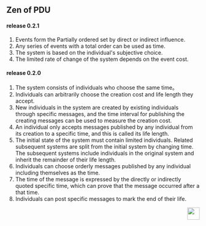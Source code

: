 ## Zen of PDU

#### release 0.2.1

1. Events form the Partially ordered set by direct or indirect influence.
2. Any series of events with a total order can be used as time.
3. The system is based on the individual's subjective choice.
4. The limited rate of change of the system depends on the event cost.

#### release 0.2.0

1. The system consists of individuals who choose the same time。
2. Individuals can arbitrarily choose the creation cost and life length they accept.
3. New individuals in the system are created by existing individuals through specific messages, and the time interval for publishing the creating messages can be used to measure the creation cost.
4. An individual only accepts messages published by any individual from its creation to a specific time, and this is called its life length.
5. The initial state of the system must contain limited individuals. Related subsequent systems are split from the initial system by changing time. The subsequent systems include individuals in the original system and inherit the remainder of their life length.
6. Individuals can choose orderly messages published by any individual including themselves as the time.
7. The time of the message is expressed by the directly or indirectly quoted specific time, which can prove that the message occurred after a that time.
8. Individuals can post specific messages to mark the end of their life.

<a href="https://pdu.pub"><img height="32" align="right" src="https://pdu.pub/images/icon.svg"></a>
